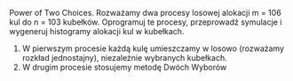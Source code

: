 Power of Two Choices. Rozważamy dwa procesy losowej alokacji m = 106 kul do n = 103 kubełków.
Oprogramuj te procesy, przeprowadź symulacje i wygeneruj histogramy alokacji kul w kubełkach.
1. W pierwszym procesie każdą kulę umieszczamy w losowo (rozważamy rozkład jednostajny), niezależnie wybranych kubełkach.
2. W drugim procesie stosujemy metodę Dwóch Wyborów